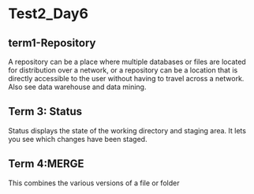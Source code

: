 # Test2_Day6

## term1-Repository
 A repository can be a place where multiple databases or files are located for distribution over a network, or a repository can be a location that is directly accessible to the user without having to travel across a network. Also see data warehouse and data mining.
 
## Term 3: Status
Status displays the state of the working directory and staging area. It lets you see which changes have been staged.
## Term 4:MERGE
This combines the various versions of a file or folder
